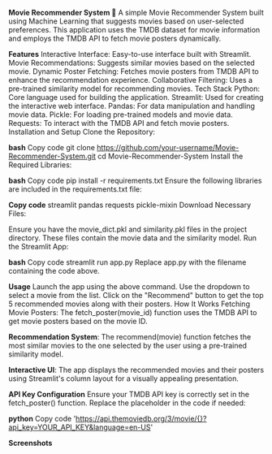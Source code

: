**Movie Recommender System 🎥**
A simple Movie Recommender System built using Machine Learning that suggests movies based on user-selected preferences. This application uses the TMDB dataset for movie information and employs the TMDB API to fetch movie posters dynamically.

**Features**
Interactive Interface: Easy-to-use interface built with Streamlit.
Movie Recommendations: Suggests similar movies based on the selected movie.
Dynamic Poster Fetching: Fetches movie posters from TMDB API to enhance the recommendation experience.
Collaborative Filtering: Uses a pre-trained similarity model for recommending movies.
Tech Stack
Python: Core language used for building the application.
Streamlit: Used for creating the interactive web interface.
Pandas: For data manipulation and handling movie data.
Pickle: For loading pre-trained models and movie data.
Requests: To interact with the TMDB API and fetch movie posters.
Installation and Setup
Clone the Repository:

**bash**
Copy code
git clone https://github.com/your-username/Movie-Recommender-System.git
cd Movie-Recommender-System
Install the Required Libraries:

**bash**
Copy code
pip install -r requirements.txt
Ensure the following libraries are included in the requirements.txt file:

**Copy code**
streamlit
pandas
requests
pickle-mixin
Download Necessary Files:

Ensure you have the movie_dict.pkl and similarity.pkl files in the project directory. These files contain the movie data and the similarity model.
Run the Streamlit App:

**bash**
Copy code
streamlit run app.py
Replace app.py with the filename containing the code above.

**Usage**
Launch the app using the above command.
Use the dropdown to select a movie from the list.
Click on the "Recommend" button to get the top 5 recommended movies along with their posters.
How It Works
Fetching Movie Posters: The fetch_poster(movie_id) function uses the TMDB API to get movie posters based on the movie ID.

**Recommendation System**: The recommend(movie) function fetches the most similar movies to the one selected by the user using a pre-trained similarity model.

**Interactive UI**: The app displays the recommended movies and their posters using Streamlit's column layout for a visually appealing presentation.

**API Key Configuration**
Ensure your TMDB API key is correctly set in the fetch_poster() function. Replace the placeholder in the code if needed:

**python**
Copy code
'https://api.themoviedb.org/3/movie/{}?api_key=YOUR_API_KEY&language=en-US'

**Screenshots**

